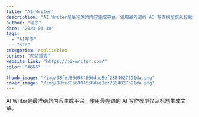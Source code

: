 ```yaml
---
title: "AI-Writer"
description: "AI Writer是最准确的内容生成平台。使用最先进的 AI 写作模型仅从标题生成文章。"
author: "瑞东"
date: "2023-03-30"
tags:
  - "AI写作"
  - "seo"
categories: application
series: "网站播客"
website_link: "https://ai-writer.com/"
color: "#666"

thumb_image: "/img/08fed856984666dae8ef2804027591da.png"
cover_image: "/img/08fed856984666dae8ef2804027591da.png"
---
```


AI Writer是最准确的内容生成平台。使用最先进的 AI 写作模型仅从标题生成文章。
